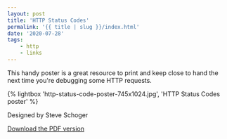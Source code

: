 ```yaml
---
layout: post
title: 'HTTP Status Codes'
permalink: '{{ title | slug }}/index.html'
date: '2020-07-28'
tags:
    - http
    - links
---
```


This handy poster is a great resource to print and keep close to hand the next time you're debugging some HTTP requests.

{% lightbox 'http-status-code-poster-745x1024.jpg', 'HTTP Status Codes poster' %}

Designed by Steve Schoger

[Download the PDF version](https://www.devtipsdaily.com/wp-content/uploads/2020/05/http-status-code-poster.pdf)

